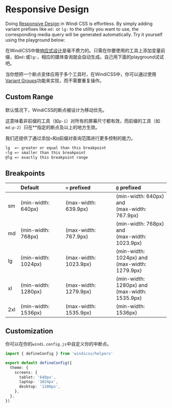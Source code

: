 # Responsive Design

Doing [Responsive Design](https://en.wikipedia.org/wiki/Responsive_web_design) in Windi CSS is effortless. By simply adding variant prefixes like `md:` or `lg:` to the utility you want to use, the corresponding media query will be generated automatically. Try it yourself using the playground below:

在WindiCSS中做[响应式设计](https://en.wikipedia.org/wiki/Responsive_web_design)是毫不费力的。只需在你要使用的工具上添加变量前缀，如`md:`或`lg:`，相应的媒体查询就会自动生成。自己用下面的playground试试吧。

<InlinePlayground :input="'p-1 lg:p-2'" :showCSS="true" :showPreview="false"/>

当你想把一个断点变体应用于多个工具时，在WindiCSS中，你可以通过使用[Variant Groups](/features/variant-groups.html)功能来实现，而不需要重复操作。

<InlinePlayground :input="'p-1 lg:(p-2 m-2 text-red-400)'" :showCSS="true" :showPreview="false"/>

## Custom Range

默认情况下，WindiCSS的断点被设计为移动优先。

这意味着非前缀的工具（如`p-1`）对所有的屏幕尺寸都有效，而前缀的工具（如`md:p-2`）只在**指定的断点及以上的地方生效。

我们还提供了通过添加`<`和`@`前缀对查询范围进行更多控制的能力。

```bash
lg  => greater or equal than this breakpoint
<lg => smaller than this breakpoint
@lg => exactly this breakpoint range
```

<InlinePlayground :input="'lg:p-1\n<lg:p-2\n@lg:p-3'" :showCSS="true" :showPreview="false"/>

## Breakpoints

|  | Default | `<` prefixed | `@` prefixed |
| :------ | :--- | :--- | :--- |
| sm | (min-width: 640px) | (max-width: 639.9px) | (min-width: 640px) and <br>(max-width: 767.9px) |
| md | (min-width: 768px) | (max-width: 767.9px) | (min-width: 768px) and <br>(max-width: 1023.9px) |
| lg | (min-width: 1024px) | (max-width: 1023.9px) | (min-width: 1024px) and <br>(max-width: 1279.9px) |
| xl | (min-width: 1280px) | (max-width: 1279.9px) | (min-width: 1280px) and <br>(max-width: 1535.9px) |
| 2xl | (min-width: 1536px) | (max-width: 1535.9px) | (min-width: 1536px) |

## Customization

你可以在你的`windi.config.js`中自定义你的中断点。

```ts windi.config.js
import { defineConfig } from 'windicss/helpers'

export default defineConfig({
  theme: {
    screens: {
      tablet: '640px',
      laptop: '1024px',
      desktop: '1280px',
    },
  },
})
```
